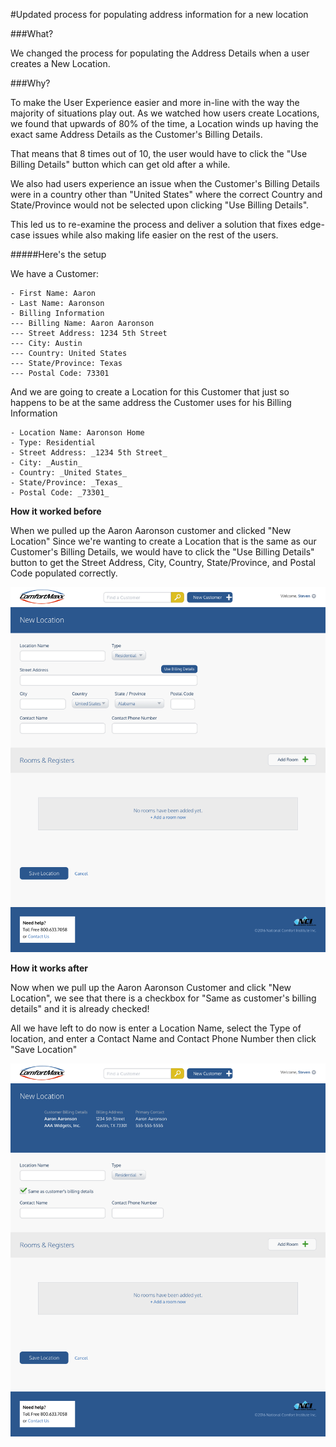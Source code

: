 #Updated process for populating address information for a new location

###What?

We changed the process for populating the Address Details when a user creates a New Location.

###Why?

To make the User Experience easier and more in-line with the way the majority of situations play out.  As we watched how users create Locations, we found that upwards of 80% of the time, a Location winds up having the exact same Address Details as the Customer's Billing Details.

That means that 8 times out of 10, the user would have to click the "Use Billing Details" button which can get old after a while.

We also had users experience an issue when the Customer's Billing Details were in a country other than "United States" where the correct Country and State/Province would not be selected upon clicking "Use Billing Details".

This led us to re-examine the process and deliver a solution that fixes edge-case issues while also making life easier on the rest of the users.

#####Here's the setup

We have a Customer:
```
- First Name: Aaron
- Last Name: Aaronson
- Billing Information
--- Billing Name: Aaron Aaronson
--- Street Address: 1234 5th Street
--- City: Austin
--- Country: United States
--- State/Province: Texas
--- Postal Code: 73301
```

And we are going to create a Location for this Customer that just so happens to be at the same address the Customer uses for his Billing Information
```
- Location Name: Aaronson Home
- Type: Residential
- Street Address: _1234 5th Street_
- City: _Austin_
- Country: _United States_
- State/Province: _Texas_
- Postal Code: _73301_
```

**How it worked before**

When we pulled up the Aaron Aaronson customer and clicked "New Location"
Since we're wanting to create a Location that is the same as our Customer's Billing Details, we would have to click the "Use Billing Details" button to get the Street Address, City, Country, State/Province, and Postal Code populated correctly.

![alt text](https://github.com/stevenmholt/cmnotes/blob/master/images/NewLocation-PopDet-Before.png "New Location Before")

**How it works after**

Now when we pull up the Aaron Aaronson Customer and click "New Location", we see that there is a checkbox for "Same as customer's billing details" and it is already checked!

All we have left to do now is enter a Location Name, select the Type of location, and enter a Contact Name and Contact Phone Number then click "Save Location"

![alt text](https://github.com/stevenmholt/cmnotes/blob/master/images/NewLocation-PopDet-After-Check.png "New Location After, Check")
